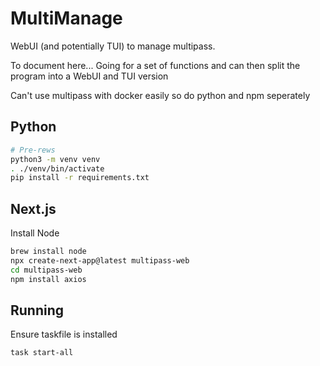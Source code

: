 # MultiManage
WebUI (and potentially TUI) to manage multipass.

To document here... Going for a set of functions and can then split the program into a WebUI and TUI version

Can't use multipass with docker easily so do python and npm seperately

## Python

```bash
# Pre-rews
python3 -m venv venv
. ./venv/bin/activate
pip install -r requirements.txt
```


## Next.js

Install Node

```bash
brew install node
npx create-next-app@latest multipass-web
cd multipass-web
npm install axios
```


## Running

Ensure taskfile is installed

```bash
task start-all
```